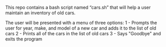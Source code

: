 This repo contains a bash script named “cars.sh” that will help a user maintain an inventory of old cars.
 
 The user will be presented with a menu of three options:
 1 - Prompts the user for year, make, and model of a new car and adds it to the list of old cars
 2 - Prints all of the cars in the list of old cars
 3 - Says "Goodbye" and exits the program
